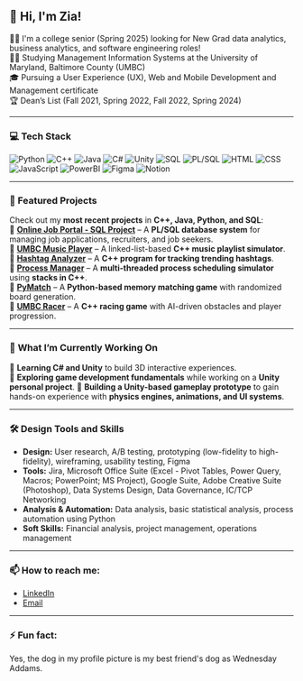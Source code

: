## 👋 Hi, I'm Zia!

👨‍💻 I'm a college senior (Spring 2025) looking for New Grad data analytics, business analytics, and software engineering roles!  
👨‍🎓 Studying Management Information Systems at the University of Maryland, Baltimore County (UMBC)  
🎓 Pursuing a User Experience (UX), Web and Mobile Development and Management certificate  
🏆 Dean’s List (Fall 2021, Spring 2022, Fall 2022, Spring 2024)

---

### 💻 Tech Stack
![Python](https://img.shields.io/badge/-Python-3776AB?logo=python&logoColor=white&style=flat)
![C++](https://img.shields.io/badge/-C++-00599C?logo=c%2B%2B&logoColor=white&style=flat)
![Java](https://img.shields.io/badge/-Java-007396?logo=java&logoColor=white&style=flat)
![C#](https://img.shields.io/badge/-C%23-239120?logo=c-sharp&logoColor=white&style=flat)
![Unity](https://img.shields.io/badge/-Unity-000000?logo=unity&logoColor=white&style=flat)
![SQL](https://img.shields.io/badge/-SQL-4479A1?logo=postgresql&logoColor=white&style=flat)
![PL/SQL](https://img.shields.io/badge/-PL/SQL-F7DF1E?logo=oracle&logoColor=black&style=flat)
![HTML](https://img.shields.io/badge/-HTML5-E34F26?logo=html5&logoColor=white&style=flat)
![CSS](https://img.shields.io/badge/-CSS3-1572B6?logo=css3&logoColor=white&style=flat)
![JavaScript](https://img.shields.io/badge/-JavaScript-F7DF1E?logo=javascript&logoColor=black&style=flat)
![PowerBI](https://img.shields.io/badge/-PowerBI-F2C811?logo=powerbi&logoColor=black&style=flat)
![Figma](https://img.shields.io/badge/-Figma-F24E1E?logo=figma&logoColor=white&style=flat)
![Notion](https://img.shields.io/badge/-Notion-000000?logo=notion&logoColor=white&style=flat)

---

### 🚀 Featured Projects  
Check out my **most recent projects** in **C++, Java, Python, and SQL**:  
🔹 [**Online Job Portal - SQL Project**](https://github.com/ziaontheotherside/Online-Job-Portal-SQL-Project) – A **PL/SQL database system** for managing job applications, recruiters, and job seekers.  
🔹 [**UMBC Music Player**](https://github.com/ziaontheotherside/school-projects/tree/main/UMBCMusicPlayer) – A linked-list-based **C++ music playlist simulator**.  
🔹 [**Hashtag Analyzer**](https://github.com/ziaontheotherside/school-projects/tree/main/HashtagAnalyzer) – A **C++ program for tracking trending hashtags**.  
🔹 [**Process Manager**](https://github.com/ziaontheotherside/school-projects/tree/main/ProcessManager) – A **multi-threaded process scheduling simulator** using **stacks in C++**.  
🔹 [**PyMatch**](https://github.com/ziaontheotherside/school-projects/tree/main/PyMatch) – A **Python-based memory matching game** with randomized board generation.  
🔹 [**UMBC Racer**](https://github.com/ziaontheotherside/school-projects/tree/main/UMBCRacer) – A **C++ racing game** with AI-driven obstacles and player progression.

---

### 🔧 **What I’m Currently Working On**
📌 **Learning C# and Unity** to build 3D interactive experiences.  
📌 **Exploring game development fundamentals** while working on a **Unity personal project**.
📌 **Building a Unity-based gameplay prototype** to gain hands-on experience with **physics engines, animations, and UI systems**.  

---

### 🛠️ Design Tools and Skills
- **Design:** User research, A/B testing, prototyping (low-fidelity to high-fidelity), wireframing, usability testing, Figma
- **Tools:** Jira, Microsoft Office Suite (Excel - Pivot Tables, Power Query, Macros; PowerPoint; MS Project), Google Suite, Adobe Creative Suite (Photoshop), Data Systems Design, Data Governance, IC/TCP Networking
- **Analysis & Automation:** Data analysis, basic statistical analysis, process automation using Python
- **Soft Skills:** Financial analysis, project management, operations management

---

### 📫 How to reach me:
- [LinkedIn](https://www.linkedin.com/in/zia-animashaun-067362248/)
- [Email](mailto:faonimas@example.com)

---

### ⚡ Fun fact:
Yes, the dog in my profile picture is my best friend's dog as Wednesday Addams.

